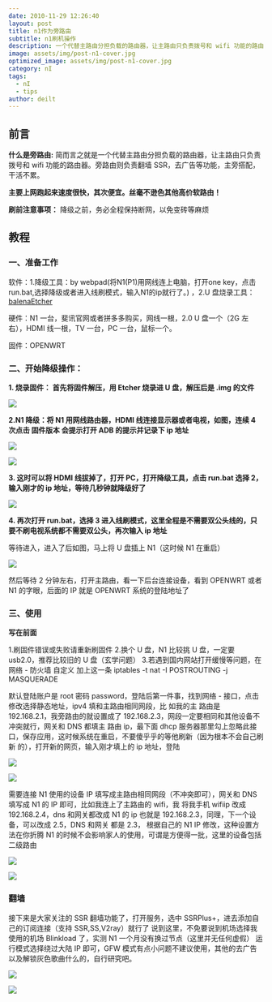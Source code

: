 ```yaml
---
date: 2010-11-29 12:26:40
layout: post
title: n1作为旁路由
subtitle: n1刷机操作
description: 一个代替主路由分担负载的路由器，让主路由只负责拨号和 wifi 功能的路由器。
image: assets/img/post-n1-cover.jpg
optimized_image: assets/img/post-n1-cover.jpg
category: nI
tags:
  - nI
  - tips
author: deilt
---
```



## 前言

**什么是旁路由:** 简而言之就是一个代替主路由分担负载的路由器，让主路由只负责拨号和 wifi 功能的路由器。旁路由则负责翻墙 SSR，去广告等功能，主旁搭配，干活不累。

**主要上网跑起来速度很快，其次便宜。丝毫不逊色其他高价软路由！**

**刷前注意事项：** 降级之前，务必全程保持断网，以免变砖等麻烦

## 教程

### 一、准备工作
软件：1.降级工具：by webpad(将N1(P1)用网线连上电脑，打开one key，点击run.bat,选择降级或者进入线刷模式，输入N1的ip就行了。) ，2.U 盘烧录工具：[balenaEtcher](https://www.balena.io/etcher/)

硬件：N1 一台，斐讯官网或者拼多多购买，网线一根，2.0 U 盘一个（2G 左右），HDMI 线一根，TV 一台，PC 一台，鼠标一个。

固件：OPENWRT

### 二、开始降级操作：


**1. 烧录固件： 首先将固件解压，用 Etcher 烧录进 U 盘，解压后是 .img 的文件**

![](/img/post-n1-1.jpg)

**2.N1 降级：将 N1 用网线路由器，HDMI 线连接显示器或者电视，如图，连续 4 次点击 固件版本 会提示打开 ADB 的提示并记录下 ip 地址**

![](/img/post-n1-2.jpg)

![](/img/post-n1-3.jpg)

**3. 这时可以将 HDMI 线拔掉了，打开 PC，打开降级工具，点击 run.bat 选择 2，输入刚才的 ip 地址，等待几秒钟就降级好了**

![](/img/post-n1-4.jpg)

**4. 再次打开 run.bat，选择 3 进入线刷模式，这里全程是不需要双公头线的，只要不刷电视系统都不需要双公头，再次输入 ip 地址**

等待进入，进入了后如图，马上将 U 盘插上 N1（这时候 N1 在重启）

![](/img/post-n1-5.jpg)

然后等待 2 分钟左右，打开主路由，看一下后台连接设备，看到 OPENWRT 或者 N1 的字眼，后面的 IP 就是 OPENWRT 系统的登陆地址了

### 三、使用

**写在前面**

1.刷固件错误或失败请重新刷固件
2.换个 U 盘，N1 比较挑 U 盘，一定要 usb2.0，推荐比较旧的 U 盘（玄学问题）
3.若遇到国内网站打开缓慢等问题，在网络 - 防火墙 自定义 加上这一条 iptables -t nat -I POSTROUTING -j MASQUERADE

默认登陆账户是 root 密码 password，登陆后第一件事，找到网络 - 接口，点击修改选择静态地址，ipv4 填和主路由相同网段，比
如我的主 路由是 192.168.2.1，我旁路由的就设置成了 192.168.2.3，网段一定要相同和其他设备不冲突就行，网关和 DNS 都填主
路由 ip，最下面 dhcp 服务器那里勾上忽略此接口，保存应用，这时候系统在重启，不要傻乎乎的等他刷新（因为根本不会自己刷新
的），打开新的网页，输入刚才填上的 ip 地址，登陆

![](/img/post-n1-6.jpg)

![](/img/post-n1-7.jpg)

需要连接 N1 使用的设备 IP 填写成主路由相同网段（不冲突即可），网关和 DNS 填写成 N1 的 IP 即可，比如我连上了主路由的 wifi，我
将我手机 wifiip 改成 192.168.2.4，dns 和网关都改成 N1 的 ip 也就是 192.168.2.3，同理，下一个设备，可以改成 2.5，DNS 和网关
都是 2.3， 根据自己的 N1 IP 修改，这种设置方法在你折腾 N1 的时候不会影响家人的使用，可谓是方便得一批，这里的设备包括二级路由

![](/img/post-n1-8.jpg)

![](/img/post-n1-9.jpg)

### 翻墙

接下来是大家关注的 SSR 翻墙功能了，打开服务，选中 SSRPlus+，进去添加自己的订阅连接（支持 SSR,SS,V2ray）就行了
说到这里，不免要说到机场选择我使用的机场 Blinkload 了，实测 N1 一个月没有换过节点（这里并无任何虚假）
运行模式选择绕过大陆 IP 即可，GFW 模式有点小问题不建议使用，其他的去广告以及解锁灰色歌曲什么的，自行研究吧。

![](/img/post-n1-10.jpg)

![](/img/post-n1-11.jpg)
